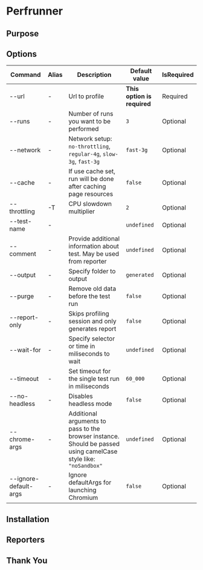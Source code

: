 # Perfrunner

## Purpose

## Options

|Command | Alias | Description | Default value | IsRequired |
| - | - | - | - | - |
| --url | - | Url to profile | **This option is required** | Required |
| --runs | - | Number of runs you want to be performed| ```3``` | Optional |
| --network | - | Network setup: ```no-throttling```, ```regular-4g```, ```slow-3g```, ```fast-3g``` | ```fast-3g``` | Optional
| --cache | - | If use cache set, run will be done after caching page resources | ```false``` | Optional
| --throttling | -T | CPU slowdown multiplier | ```2``` | Optional |
| --test-name | - | | ```undefined``` | Optional |
| --comment | - | Provide additional information about test. May be used from reporter | ```undefined``` | Optional
| --output | - | Specify folder to output | ```generated``` | Optional
| --purge | - | Remove old data before the test run | ```false``` | Optional
| --report-only | - |Skips profiling session and only generates report| ```false``` | Optional |
| --wait-for | - | Specify selector or time in miliseconds to wait | ```undefined``` | Optional
| --timeout |  - | Set timeout for the single test run in miliseconds | ```60_000``` | Optional
| --no-headless | - | Disables headless mode |  ```false``` | Optional |
| --chrome-args | - | Additional arguments to pass to the browser instance. Should be passed using camelCase style like: ```"noSandbox"``` | ```undefined``` | Optional |
| --ignore-default-args | - | Ignore defaultArgs for launching Chromium | ```false``` | Optional |


## Installation

## Reporters

## Thank You

